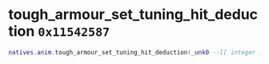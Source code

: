 # tough_armour_set_tuning_hit_deduction `0x11542587`

```lua
natives.anim.tough_armour_set_tuning_hit_deduction(_unk0 --[[ integer ]], _unk1 --[[ integer ]], _unk2 --[[ integer ]])
```